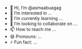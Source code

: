 - 👋 Hi, I’m @asmaabuagag
- 👀 I’m interested in ...
- 🌱 I’m currently learning ...
- 💞️ I’m looking to collaborate on ...
- 📫 How to reach me ...
- 😄 Pronouns: ...
- ⚡ Fun fact: ...

<!---
asmaabuagag/asmaabuagag is a ✨ special ✨ repository because its `README.md` (this file) appears on your GitHub profile.
You can click the Preview link to take a look at your changes.
--->
